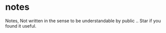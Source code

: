 # notes
Notes, Not written in the sense to be understandable by public .. Star if you found it useful.

